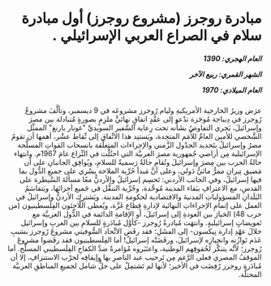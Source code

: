<h1 dir="rtl">مبادرة روجرز (مشروع روجرز) أول مبادرة سلام في الصراع العربي الإسرائيلي .</h1>

<h5 dir="rtl">العام الهجري:  1390

الشهر القمري: ربيع الآخر

العام الميلادي: 1970</h5>

<p dir="rtl">عرَض وزيرُ الخارجية الأمريكيةِ وليام رُوجرز مشروعَه في 9 ديسمبر، وتألَّفَ مشروعُ رُوجرز في دِيباجة مُوجَزة تدْعو إلى عقْدٍ اتفاقٍ نهائيٍّ ملزِمٍ بصورةٍ مُتبادلة بين مصرَ وإسرائيلَ، يَجري التفاوضُ بشَأْنه تحت رِعاية السَّفير السويديِّ "غونار يارنغ" الممثِّل الشَّخصي للأمين العامِّ للأُمَم المتحِدة، ويَستنِد هذا الاتِّفاق إلى نِّقاط عشْر، أهمها أن تقومُ مصرُ وإسرائيلُ بتَحديد الجدْول الزَّمني والإجراءات المتعلِّقة بانسحاب القواتِ المسلَّحة الإسرائيلية مِن أراضي جُمهورية مصرَ العربيَّة التي احتُلَّت في النِّزاع عامَ 1967م. وانتهاء حالةُ الحرب بين مِصرَ وإسرائيلَ وتُقام حالةٌ رَسميةٌ للسلامِ، ويُوافِق الجانبانِ على أن مَضيق تِيران ممرٌّ مائيٌّ دَولي، وعلى أنَّ مَبدأ حُرِّية الملاحة يسْري على جميعِ الدُّول بما فيها إسرائيلُ، وفي الجانب الأردني: تَحسِم إسرائيلُ والأردنُّ معًا مسألةَ السَّيطرة على القدسِ، مع الاعترافِ ببَقاء المدينة مُوحَّدة، وحُرِّية التنقُّل في جَميع أجزائها، ويَتقاسَمُ البَلَدانِ المسؤولياتِ المدنيةَ والاقتصادية لحكومةِ المدينة. ويَشترِك الأردنُّ وإسرائيلُ في العمل على إتمامِ الإجراءاتِ النهائية لإدارةِ قِطاع غَزَّة، ويُعطى اللَّاجِئون الفِلَسطينيون (من حرب 48) الخيارَ بين العودةِ إلى إسرائيلَ، أو الإقامةِ الدائمة في الدُّول العربيَّة مع تَعويضاتٍ إسرائيليةٍ. وانتهَت مُبادرةُ رُوجرز -كأوَّل مُبادَرةٍ للسلامِ بين العربِ وإسرائيل خلالَ عهْدِ إدارة نِيكسون- إلى الفشَلِ؛ فقد رفَض الاتِّحاد السُّوفيتي مشروعَ رُوجرز بسَببِ عَدَم تَوازُنه وانحيازِه لإسرائيلَ، ورفَضَتْه إسرائيلُ! أما الفِلَسطينيون فقد رفَضوا مشروعَ رُوجرز؛ لأنَّه يتنكَّر لحُقوقِهم الوطنية، واعتَبَروه مُؤامرةً ضدَّ الكفاحِ الفِلَسطيني المسلَّح. أما الموقفُ المصري فعلى الرَّغم مِن تَرحيب عبد الناصرِ بها وإيقافِه لحرْب الاستنزافِ، إلا أن مُبادَرة روجرز رُفِضَت في الأخير؛ لأنها لم تَشتمِلْ على حلٍّ شامل لجميعِ المناطقِ العربيَّة المحتلَّة.</p></br>
